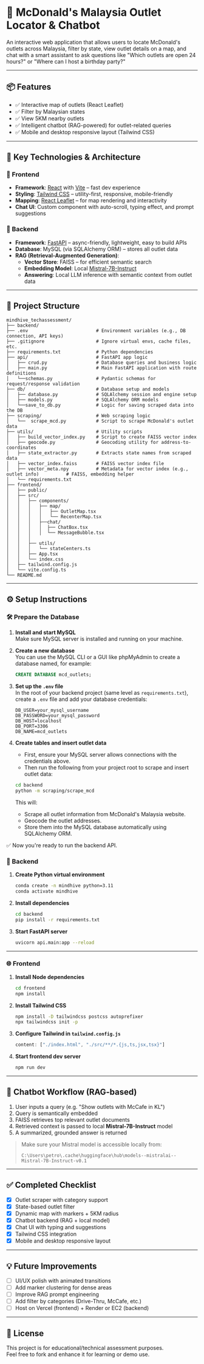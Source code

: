 # 🍔 McDonald's Malaysia Outlet Locator & Chatbot

An interactive web application that allows users to locate McDonald's outlets across Malaysia, filter by state, view outlet details on a map, and chat with a smart assistant to ask questions like "Which outlets are open 24 hours?" or "Where can I host a birthday party?"

---

## 📦 Features

- ✅ Interactive map of outlets (React Leaflet)
- ✅ Filter by Malaysian states
- ✅ View 5KM nearby outlets
- ✅ Intelligent chatbot (RAG-powered) for outlet-related queries
- ✅ Mobile and desktop responsive layout (Tailwind CSS)

---

## 🧠 Key Technologies & Architecture

### 🔧 Frontend
- **Framework**: [React](https://reactjs.org/) with [Vite](https://vitejs.dev/) – fast dev experience
- **Styling**: [Tailwind CSS](https://tailwindcss.com/) – utility-first, responsive, mobile-friendly
- **Mapping**: [React Leaflet](https://react-leaflet.js.org/) – for map rendering and interactivity
- **Chat UI**: Custom component with auto-scroll, typing effect, and prompt suggestions

### 🧠 Backend
- **Framework**: [FastAPI](https://fastapi.tiangolo.com/) – async-friendly, lightweight, easy to build APIs
- **Database**: MySQL (via SQLAlchemy ORM) – stores all outlet data
- **RAG (Retrieval-Augmented Generation)**:
  - **Vector Store**: FAISS – for efficient semantic search
  - **Embedding Model**: Local [Mistral-7B-Instruct](https://huggingface.co/mistralai/Mistral-7B-Instruct-v0.1)
  - **Answering**: Local LLM inference with semantic context from outlet data

---

## 📁 Project Structure

```
mindhive_techassessment/
├── backend/
├── .env                         # Environment variables (e.g., DB connection, API keys)
├── .gitignore                   # Ignore virtual envs, cache files, etc.
├── requirements.txt             # Python dependencies
├── api/                         # FastAPI app logic
│   ├── crud.py                  # Database queries and business logic
│   ├── main.py                  # Main FastAPI application with route definitions
│   └──schemas.py                # Pydantic schemas for request/response validation
├── db/                          # Database setup and models
│   ├── database.py              # SQLAlchemy session and engine setup
│   ├── models.py                # SQLAlchemy ORM models
│   └──save_to_db.py             # Logic for saving scraped data into the DB
├── scraping/                    # Web scraping logic
│   └──  scrape_mcd.py           # Script to scrape McDonald's outlet data
├── utils/                       # Utility scripts
│   ├── build_vector_index.py    # Script to create FAISS vector index
│   ├── geocode.py               # Geocoding utility for address-to-coordinates
│   ├── state_extractor.py       # Extracts state names from scraped data
│   ├── vector_index.faiss       # FAISS vector index file
│   ├── vector_meta.npy          # Metadata for vector index (e.g., outlet info)          # FAISS, embedding helper
│   └── requirements.txt
├── frontend/
│   ├── public/
│   ├── src/
│   │   ├── components/
│   │   │   ├── map/
│   │   │   │   ├── OutletMap.tsx
│   │   │   │   └── RecenterMap.tsx   
│   │   │   ├──chat/
│   │   │   │  ├── ChatBox.tsx
│   │   │   │  └── MessageBubble.tsx
│   │   │   
│   │   ├── utils/
│   │   │   └── stateCenters.ts
│   │   ├── App.tsx
│   │   └── index.css
│   ├── tailwind.config.js
│   └── vite.config.ts
└── README.md
```

---

## ⚙️ Setup Instructions
### 🛠️ Prepare the Database

1. **Install and start MySQL**  
   Make sure MySQL server is installed and running on your machine.

2. **Create a new database**  
   You can use the MySQL CLI or a GUI like phpMyAdmin to create a database named, for example:
   ```sql
   CREATE DATABASE mcd_outlets;
   ```

3. **Set up the `.env` file**  
   In the root of your backend project (same level as `requirements.txt`), create a `.env` file and add your database credentials:
   ```env
   DB_USER=your_mysql_username
   DB_PASSWORD=your_mysql_password
   DB_HOST=localhost
   DB_PORT=3306
   DB_NAME=mcd_outlets
   ```

4. **Create tables and insert outlet data**  
   - First, ensure your MySQL server allows connections with the credentials above.
   - Then run the following from your project root to scrape and insert outlet data:
   ```bash
   cd backend
   python -m scraping/scrape_mcd
   ```

   This will:
   - Scrape all outlet information from McDonald's Malaysia website.
   - Geocode the outlet addresses.
   - Store them into the MySQL database automatically using SQLAlchemy ORM.

✅ Now you're ready to run the backend API.

### 🔧 Backend

1. **Create Python virtual environment**  
   ```bash
   conda create -n mindhive python=3.11
   conda activate mindhive
   ```

2. **Install dependencies**  
   ```bash
   cd backend
   pip install -r requirements.txt
   ```
3. **Start FastAPI server**  
   ```bash
   uvicorn api.main:app --reload
   ```

---

### 🌐 Frontend

1. **Install Node dependencies**  
   ```bash
   cd frontend
   npm install
   ```

2. **Install Tailwind CSS**  
   ```bash
   npm install -D tailwindcss postcss autoprefixer
   npx tailwindcss init -p
   ```

3. **Configure Tailwind in `tailwind.config.js`**  
   ```js
   content: ["./index.html", "./src/**/*.{js,ts,jsx,tsx}"]
   ```

4. **Start frontend dev server**  
   ```bash
   npm run dev
   ```

---

## 🤖 Chatbot Workflow (RAG-based)

1. User inputs a query (e.g. "Show outlets with McCafe in KL")
2. Query is semantically embedded
3. FAISS retrieves top relevant outlet documents
4. Retrieved context is passed to local **Mistral-7B-Instruct** model
5. A summarized, grounded answer is returned

> Make sure your Mistral model is accessible locally from:
> ```
> C:\Users\petro\.cache\huggingface\hub\models--mistralai--Mistral-7B-Instruct-v0.1
> ```

---

## ✅ Completed Checklist

- [x] Outlet scraper with category support
- [x] State-based outlet filter
- [x] Dynamic map with markers + 5KM radius
- [x] Chatbot backend (RAG + local model)
- [x] Chat UI with typing and suggestions
- [x] Tailwind CSS integration
- [x] Mobile and desktop responsive layout

---

## 💡 Future Improvements

- [ ] UI/UX polish with animated transitions
- [ ] Add marker clustering for dense areas
- [ ] Improve RAG prompt engineering
- [ ] Add filter by categories (Drive-Thru, McCafe, etc.)
- [ ] Host on Vercel (frontend) + Render or EC2 (backend)

---

## 📜 License

This project is for educational/technical assessment purposes.  
Feel free to fork and enhance it for learning or demo use.
